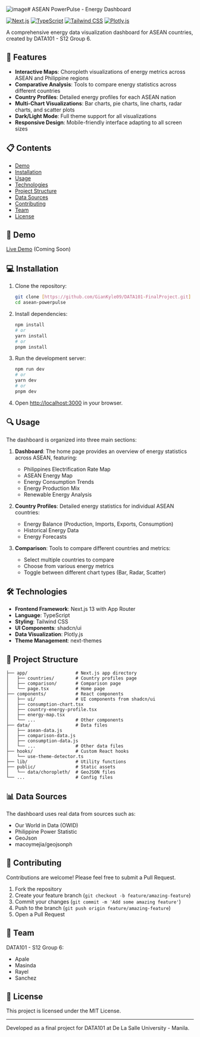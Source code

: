 ![image](https://github.com/user-attachments/assets/ead06d63-cc97-436a-aba9-7147ba840105)# ASEAN PowerPulse - Energy Dashboard



[![Next.js](https://img.shields.io/badge/Next.js-13.0-black)](https://nextjs.org/)
[![TypeScript](https://img.shields.io/badge/TypeScript-5.0-blue)](https://www.typescriptlang.org/)
[![Tailwind CSS](https://img.shields.io/badge/Tailwind-3.3-38b2ac)](https://tailwindcss.com/)
[![Plotly.js](https://img.shields.io/badge/Plotly.js-2.24-3f4f75)](https://plotly.com/javascript/)


A comprehensive energy data visualization dashboard for ASEAN countries, created by DATA101 - S12 Group 6.

## 🌟 Features

- **Interactive Maps**: Choropleth visualizations of energy metrics across ASEAN and Philippine regions
- **Comparative Analysis**: Tools to compare energy statistics across different countries
- **Country Profiles**: Detailed energy profiles for each ASEAN nation
- **Multi-Chart Visualizations**: Bar charts, pie charts, line charts, radar charts, and scatter plots
- **Dark/Light Mode**: Full theme support for all visualizations
- **Responsive Design**: Mobile-friendly interface adapting to all screen sizes

## 📋 Contents

- [Demo](#demo)
- [Installation](#installation)
- [Usage](#usage)
- [Technologies](#technologies)
- [Project Structure](#project-structure)
- [Data Sources](#data-sources)
- [Contributing](#contributing)
- [Team](#team)
- [License](#license)

## 🚀 Demo

[Live Demo](https://data101group6.vercel.app/) (Coming Soon)

## 💻 Installation

1. Clone the repository:
   ```bash
   git clone [https://github.com/GianKyle09/DATA101-FinalProject.git]
   cd asean-powerpulse
   ```

2. Install dependencies:
   ```bash
   npm install
   # or
   yarn install
   # or
   pnpm install
   ```

3. Run the development server:
   ```bash
   npm run dev
   # or
   yarn dev
   # or
   pnpm dev
   ```

4. Open [http://localhost:3000](http://localhost:3000) in your browser.

## 🔍 Usage

The dashboard is organized into three main sections:

1. **Dashboard**: The home page provides an overview of energy statistics across ASEAN, featuring:
   - Philippines Electrification Rate Map
   - ASEAN Energy Map
   - Energy Consumption Trends
   - Energy Production Mix
   - Renewable Energy Analysis

2. **Country Profiles**: Detailed energy statistics for individual ASEAN countries:
   - Energy Balance (Production, Imports, Exports, Consumption)
   - Historical Energy Data
   - Energy Forecasts

3. **Comparison**: Tools to compare different countries and metrics:
   - Select multiple countries to compare
   - Choose from various energy metrics
   - Toggle between different chart types (Bar, Radar, Scatter)

## 🛠️ Technologies

- **Frontend Framework**: Next.js 13 with App Router
- **Language**: TypeScript
- **Styling**: Tailwind CSS
- **UI Components**: shadcn/ui
- **Data Visualization**: Plotly.js
- **Theme Management**: next-themes

## 📁 Project Structure

```
├── app/                  # Next.js app directory
│   ├── countries/        # Country profiles page
│   ├── comparison/       # Comparison page
│   └── page.tsx          # Home page
├── components/           # React components
│   ├── ui/               # UI components from shadcn/ui
│   ├── consumption-chart.tsx
│   ├── country-energy-profile.tsx
│   ├── energy-map.tsx
│   └── ...               # Other components
├── data/                 # Data files
│   ├── asean-data.js
│   ├── comparison-data.js
│   ├── consumption-data.js
│   └── ...               # Other data files
├── hooks/                # Custom React hooks
│   └── use-theme-detector.ts
├── lib/                  # Utility functions
├── public/               # Static assets
│   └── data/choropleth/  # GeoJSON files
└── ...                   # Config files
```

## 📊 Data Sources

The dashboard uses real data from sources such as:

- Our World in Data (OWID)
- Philippine Power Statistic
- GeoJson
- macoymejia/geojsonph

## 🤝 Contributing

Contributions are welcome! Please feel free to submit a Pull Request.

1. Fork the repository
2. Create your feature branch (`git checkout -b feature/amazing-feature`)
3. Commit your changes (`git commit -m 'Add some amazing feature'`)
4. Push to the branch (`git push origin feature/amazing-feature`)
5. Open a Pull Request

## 👥 Team

DATA101 - S12 Group 6:
- Apale
- Masinda
- Rayel
- Sanchez

## 📄 License

This project is licensed under the MIT License.

---

Developed as a final project for DATA101 at De La Salle University - Manila.
